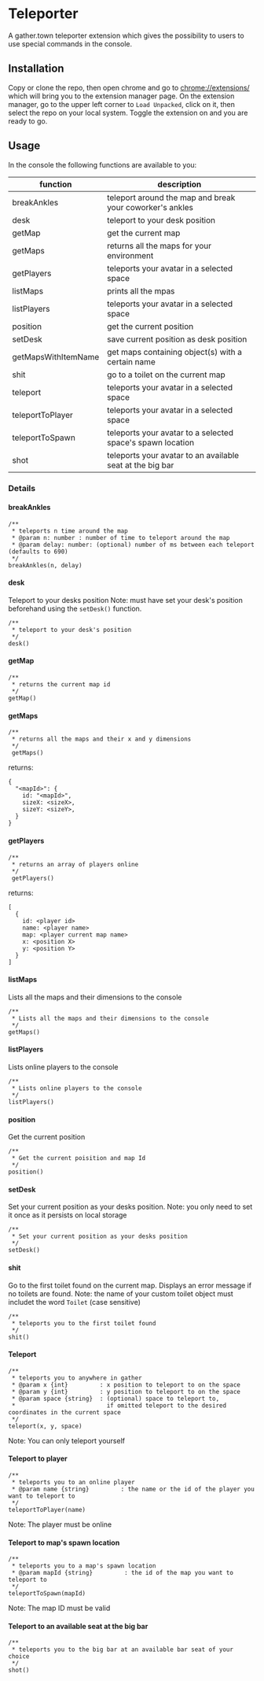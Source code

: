 # Teleporter

A gather.town teleporter extension which gives the possibility to users to use special commands in the console.

## Installation

Copy or clone the repo, then open chrome and go to [chrome://extensions/](chrome://extensions/) which will bring you to the extension manager page.
On the extension manager, go to the upper left corner to `Load Unpacked`, click on it, then select the repo on your local system.
Toggle the extension on and you are ready to go.

## Usage

In the console the following functions are available to you:

| function            | description                                                |
| ------------------- | ---------------------------------------------------------- |
| breakAnkles         | teleport around the map and break your coworker's ankles   |
| desk                | teleport to your desk position                             |
| getMap              | get the current map                                        |
| getMaps             | returns all the maps for your environment                  |
| getPlayers          | teleports your avatar in a selected space                  |
| listMaps            | prints all the mpas                                        |
| listPlayers         | teleports your avatar in a selected space                  |
| position            | get the current position                                   |
| setDesk             | save current position as desk position                     |
| getMapsWithItemName | get maps containing object(s) with a certain name          |
| shit                | go to a toilet on the current map                          |
| teleport            | teleports your avatar in a selected space                  |
| teleportToPlayer    | teleports your avatar in a selected space                  |
| teleportToSpawn     | teleports your avatar to a selected space's spawn location |
| shot                | teleports your avatar to an available seat at the big bar  |

### Details

#### breakAnkles

```
/**
 * teleports n time around the map
 * @param n: number : number of time to teleport around the map
 * @param delay: number: (optional) number of ms between each teleport (defaults to 690)
 */
breakAnkles(n, delay)
```

#### desk

Teleport to your desks position
Note: must have set your desk's position beforehand using the `setDesk()` function.

```
/**
 * teleport to your desk's position
 */
desk()
```

#### getMap

```
/**
 * returns the current map id
 */
getMap()
```

#### getMaps

```
/**
 * returns all the maps and their x and y dimensions
 */
 getMaps()
```

returns:

```
{
  "<mapId>": {
    id: "<mapId>",
    sizeX: <sizeX>,
    sizeY: <sizeY>,
  }
}
```

#### getPlayers

```
/**
 * returns an array of players online
 */
 getPlayers()
```

returns:

```
[
  {
    id: <player id>
    name: <player name>
    map: <player current map name>
    x: <position X>
    y: <position Y>
  }
]
```

#### listMaps

Lists all the maps and their dimensions to the console

```
/**
 * Lists all the maps and their dimensions to the console
 */
getMaps()
```

#### listPlayers

Lists online players to the console

```
/**
 * Lists online players to the console
 */
listPlayers()
```

#### position

Get the current position

```
/**
 * Get the current poisition and map Id
 */
position()
```

#### setDesk

Set your current position as your desks position.
Note: you only need to set it once as it persists on local storage

```
/**
 * Set your current position as your desks position
 */
setDesk()
```

#### shit

Go to the first toilet found on the current map.
Displays an error message if no toilets are found.
Note: the name of your custom toilet object must includet the word `Toilet` (case sensitive)

```
/**
 * teleports you to the first toilet found
 */
shit()
```

#### Teleport

```
/**
 * teleports you to anywhere in gather
 * @param x {int}         : x position to teleport to on the space
 * @param y {int}         : y position to teleport to on the space
 * @param space {string}  : (optional) space to teleport to,
 *                          if omitted teleport to the desired coordinates in the current space
 */
teleport(x, y, space)
```

Note: You can only teleport yourself

#### Teleport to player

```
/**
 * teleports you to an online player
 * @param name {string}         : the name or the id of the player you want to teleport to
 */
teleportToPlayer(name)
```

Note: The player must be online

#### Teleport to map's spawn location

```
/**
 * teleports you to a map's spawn location
 * @param mapId {string}         : the id of the map you want to teleport to
 */
teleportToSpawn(mapId)
```

Note: The map ID must be valid

#### Teleport to an available seat at the big bar

```
/**
 * teleports you to the big bar at an available bar seat of your choice
 */
shot()
```
